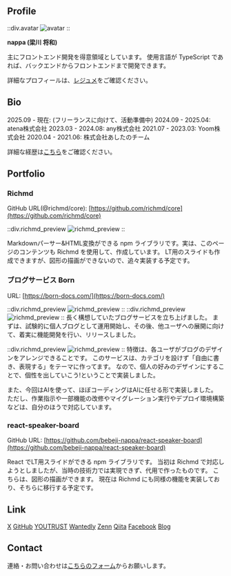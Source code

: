 ## Profile

::div.avatar
![avatar](/avatar.jpg)
::

**nappa (梁川 将和)**

主にフロントエンド開発を得意領域としています。
使用言語が TypeScript であれば、バックエンドからフロントエンドまで開発できます。

詳細なプロフィールは、[レジュメ](/resume)をご確認ください。

## Bio
2025.09 - 現在: (フリーランスに向けて、活動準備中)
2024.09 - 2025.04:  atena株式会社
2023.03 - 2024.08:  any株式会社
2021.07 - 2023.03:  Yoom株式会社
2020.04 - 2021.06:  株式会社あしたのチーム

詳細な経歴は[こちら](/bio)をご確認ください。

## Portfolio
### Richmd
GitHub URL(@richmd/core): [https://github.com/richmd/core](https://github.com/richmd/core)

::div.richmd_preview
![richmd_preview](/richmd.png)
::

Markdownパーサー&HTML変換ができる npm ライブラリです。実は、このページのコンテンツも Richmd を使用して、作成しています。
LT用のスライドも作成できますが、図形の描画ができないので、追々実装する予定です。


### ブログサービス Born
URL: [https://born-docs.com/](https://born-docs.com/)

::div.richmd_preview
![richmd_preview](/born.png)
::
::div.richmd_preview
![richmd_preview](/born1.png)
::
長く構想していたブログサービスを立ち上げました。
まずは、試験的に個人ブログとして運用開始し、その後、他ユーザへの展開に向けて、着実に機能開発を行い、リリースしました。

::div.richmd_preview
![richmd_preview](/born2.png)
::
特徴は、各ユーザがブログのデザインをアレンジできることです。
このサービスは、カテゴリを設けず「自由に書き、表現する」をテーマに作ってます。
なので、個人の好みのデザインにすることで、個性を出していこう!ということで実装しました。

また、今回はAIを使って、ほぼコーディングはAIに任せる形で実装しました。
ただし、作業指示や一部機能の改修やマイグレーション実行やデプロイ環境構築などは、自分のほうで対応しています。


### react-speaker-board
GitHub URL: [https://github.com/bebeji-nappa/react-speaker-board](https://github.com/bebeji-nappa/react-speaker-board)

React でLT用スライドができる npm ライブラリです。
当初は Richmd で対応しようとしましたが、当時の技術力では実現できず、代用で作ったものです。
こちらは、図形の描画ができます。
現在は Richmd にも同様の機能を実装しており、そちらに移行する予定です。

## Link
[X](https://x.com/bebeji_nappa)
[GitHub](https://github.com/bebeji-nappa)
[YOUTRUST](https://youtrust.jp/users/bebeji_nappa)
[Wantedly](https://www.wantedly.com/id/masakazu_yanagawa)
[Zenn](https://zenn.dev/nappa)
[Qiita](https://qiita.com/bebeji_nappa)
[Facebook](https://www.facebook.com/umagoro222)
[Blog](https://blog.bebeji-nappa.com/)

## Contact
連絡・お問い合わせは[こちらのフォーム](https://forms.gle/q7x7jPWMvuBcQWDq8)からお願いします。
